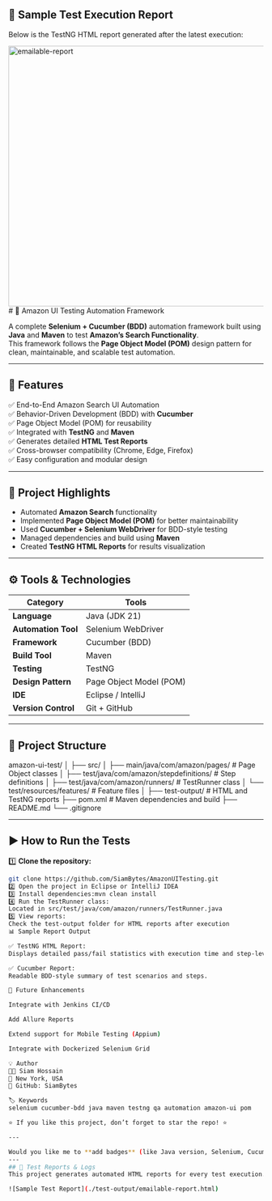 ## 🧾 Sample Test Execution Report
Below is the TestNG HTML report generated after the latest execution:

<img width="693" height="515" alt="emailable-report" src="https://github.com/user-attachments/assets/4810c265-694d-4652-9d02-0a278e54200f" />
# 🧪 Amazon UI Testing Automation Framework  

A complete **Selenium + Cucumber (BDD)** automation framework built using **Java** and **Maven** to test **Amazon’s Search Functionality**.  
This framework follows the **Page Object Model (POM)** design pattern for clean, maintainable, and scalable test automation.  

---

## 🚀 Features  
✅ End-to-End Amazon Search UI Automation  
✅ Behavior-Driven Development (BDD) with **Cucumber**  
✅ Page Object Model (POM) for reusability  
✅ Integrated with **TestNG** and **Maven**  
✅ Generates detailed **HTML Test Reports**  
✅ Cross-browser compatibility (Chrome, Edge, Firefox)  
✅ Easy configuration and modular design  

---

## 🧠 Project Highlights  
- Automated **Amazon Search** functionality  
- Implemented **Page Object Model (POM)** for better maintainability  
- Used **Cucumber + Selenium WebDriver** for BDD-style testing  
- Managed dependencies and build using **Maven**  
- Created **TestNG HTML Reports** for results visualization  

---

## ⚙️ Tools & Technologies  
| Category | Tools |
|-----------|-------|
| **Language** | Java (JDK 21) |
| **Automation Tool** | Selenium WebDriver |
| **Framework** | Cucumber (BDD) |
| **Build Tool** | Maven |
| **Testing** | TestNG |
| **Design Pattern** | Page Object Model (POM) |
| **IDE** | Eclipse / IntelliJ |
| **Version Control** | Git + GitHub |

---

## 🧩 Project Structure  

amazon-ui-test/
│
├── src/
│ ├── main/java/com/amazon/pages/ # Page Object classes
│ ├── test/java/com/amazon/stepdefinitions/ # Step definitions
│ ├── test/java/com/amazon/runners/ # TestRunner class
│ └── test/resources/features/ # Feature files
│
├── test-output/ # HTML and TestNG reports
├── pom.xml # Maven dependencies and build
├── README.md
└── .gitignore

---

## ▶️ How to Run the Tests  

1️⃣ **Clone the repository:**  
```bash
git clone https://github.com/SiamBytes/AmazonUITesting.git
2️⃣ Open the project in Eclipse or IntelliJ IDEA
3️⃣ Install dependencies:mvn clean install
4️⃣ Run the TestRunner class:
Located in src/test/java/com/amazon/runners/TestRunner.java
5️⃣ View reports:
Check the test-output folder for HTML reports after execution
📊 Sample Report Output

✅ TestNG HTML Report:
Displays detailed pass/fail statistics with execution time and step-level logs.

✅ Cucumber Report:
Readable BDD-style summary of test scenarios and steps.

🧠 Future Enhancements

Integrate with Jenkins CI/CD

Add Allure Reports

Extend support for Mobile Testing (Appium)

Integrate with Dockerized Selenium Grid

💡 Author
👨‍💻 Siam Hossain
📍 New York, USA
🔗 GitHub: SiamBytes

🏷️ Keywords
selenium cucumber-bdd java maven testng qa automation amazon-ui pom

⭐ If you like this project, don’t forget to star the repo! ⭐

---

Would you like me to **add badges** (like Java version, Selenium, Cucumber, and License) at the top of the README too — for a more *GitHub-pro look*?
---
## 🧪 Test Reports & Logs
This project generates automated HTML reports for every test execution.

![Sample Test Report](./test-output/emailable-report.html)

